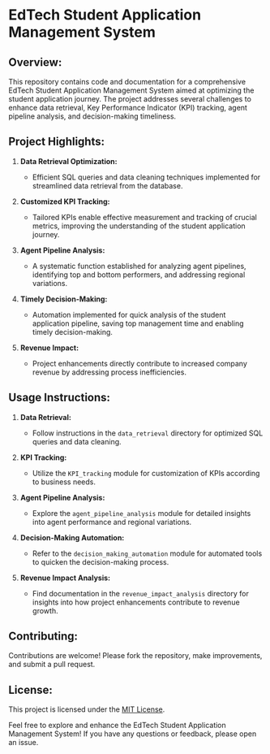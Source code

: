 # EdTech Student Application Management System

## Overview:
This repository contains code and documentation for a comprehensive EdTech Student Application Management System aimed at optimizing the student application journey. The project addresses several challenges to enhance data retrieval, Key Performance Indicator (KPI) tracking, agent pipeline analysis, and decision-making timeliness.

## Project Highlights:

1. **Data Retrieval Optimization:**
   - Efficient SQL queries and data cleaning techniques implemented for streamlined data retrieval from the database.

2. **Customized KPI Tracking:**
   - Tailored KPIs enable effective measurement and tracking of crucial metrics, improving the understanding of the student application journey.

3. **Agent Pipeline Analysis:**
   - A systematic function established for analyzing agent pipelines, identifying top and bottom performers, and addressing regional variations.

4. **Timely Decision-Making:**
   - Automation implemented for quick analysis of the student application pipeline, saving top management time and enabling timely decision-making.

5. **Revenue Impact:**
   - Project enhancements directly contribute to increased company revenue by addressing process inefficiencies.

## Usage Instructions:
1. **Data Retrieval:**
   - Follow instructions in the `data_retrieval` directory for optimized SQL queries and data cleaning.

2. **KPI Tracking:**
   - Utilize the `KPI_tracking` module for customization of KPIs according to business needs.

3. **Agent Pipeline Analysis:**
   - Explore the `agent_pipeline_analysis` module for detailed insights into agent performance and regional variations.

4. **Decision-Making Automation:**
   - Refer to the `decision_making_automation` module for automated tools to quicken the decision-making process.

5. **Revenue Impact Analysis:**
   - Find documentation in the `revenue_impact_analysis` directory for insights into how project enhancements contribute to revenue growth.

## Contributing:
Contributions are welcome! Please fork the repository, make improvements, and submit a pull request.

## License:
This project is licensed under the [MIT License](LICENSE).

Feel free to explore and enhance the EdTech Student Application Management System! If you have any questions or feedback, please open an issue.
